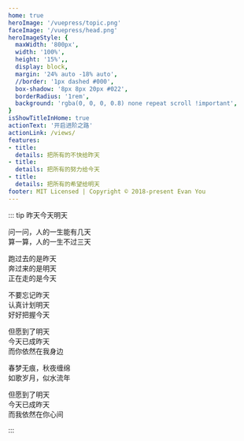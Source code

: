 ```yaml
---
home: true
heroImage: '/vuepress/topic.png'
faceImage: '/vuepress/head.png'
heroImageStyle: {
  maxWidth: '800px',
  width: '100%',
  height: '15%',,
  display: block,
  margin: '24% auto -18% auto',
  //border: '1px dashed #000',
  box-shadow: '8px 8px 20px #022',
  borderRadius: '1rem',
  background: 'rgba(0, 0, 0, 0.8) none repeat scroll !important',
}
isShowTitleInHome: true
actionText: '开启进阶之路'
actionLink: /views/
features:
- title: 
  details: 把所有的不快给昨天
- title: 
  details: 把所有的努力给今天
- title: 
  details: 把所有的希望给明天
footer: MIT Licensed | Copyright © 2018-present Evan You
---
```


<Clock/>

::: tip 昨天今天明天

问一问，人的一生能有几天 <br/>
算一算，人的一生不过三天 <br/>

跑过去的是昨天 <br/>
奔过来的是明天 <br/>
正在走的是今天 <br/>

不要忘记昨天 <br/>
认真计划明天 <br/>
好好把握今天 <br/>

但愿到了明天 <br/>
今天已成昨天 <br/>
而你依然在我身边 <br/>

春梦无痕，秋夜缠绵 <br/>
如歌岁月，似水流年 <br/>

但愿到了明天 <br/>
今天已成昨天 <br/>
而我依然在你心间  

:::



<style>
.home .content__default:not(.custom) {
  max-width: 100% !important;
  margin: 0  !important;
  padding: 0 !important;
}
.home .hero h1 {
    display: none;
}
.home img {
   transform: scale(0.8,0.8) !important;
}
.home .feature p {
    color: #476582 !important;
}
.home .hero .description {
    color: #476582 !important;
}
.wrap {
    display: flex;
    justify-content: center;
    align-items: center;
    width: 100%;
    height: 200px;
    min-height: 10vh;
    background: transparent none repeat scroll!important;
    position: fixed;
    top: -120%;
    left: -1%;
}


@media screen and (max-width: 960px){
  .wrap {
    top:-107%;
    transform: scale(0.68,0.58);
  }
  .clock {
    background: rgba(0, 0, 0, 0) none repeat scroll !important;
    background-image: url() !important;
  }
  .home img {    
    margin: 24% auto -6% auto !important;
  }
  .home .feature {
    width: 100%;
    text-align: center;
    color: rgb(71, 101, 130) !important;
    padding: 5px !important;
    margin: -12px;
    margin-left: 0px;
  }
}

</style>

<script type="text/javascript">
  // mounted: {
  //   var hero = document.getElementByclassName("hero");

  // },
  // methods: {
  //   $('#sky').on('mousemove', function(e) {
  // //公式
  //     var offsetX = e.clientX / window.innerWidth - 0.5,
  //         offsetY = e.clientY / window.innerHeight - 0.5;
  //   var _left = -40 * offsetX;    //如果想动的幅度更大，可以调整 -40 的值
  //   var _top = -40 * offsetY;     //如果想动的幅度更大，可以调整 -40 的值
  //   //应用公式
  //   $('#sky img').css('left',60+_left*0.3).css('top',_top*0.3);  //将您的left值和top值先+此数值，*的小数越大，动的越大，否则越小
  //   $('#sky span').css('left',60+_left*3).css('top',180+_top*3); //将您的left值和top值先+此数值，*的小数越大，动的越大，否则越小
  //   $('#sky p').css('left',50+_left*1.5).css('top',230+_top*1.5); //将您的left值和top值先+此数值，*的小数越大，动的越大，否则越小
  // });
  // }
</script>